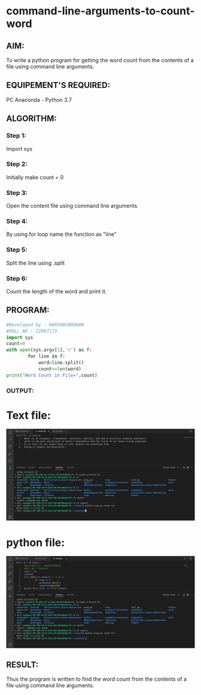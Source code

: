 # command-line-arguments-to-count-word
## AIM:
To write a python program for getting the word count from the contents of a file using command line arguments.
## EQUIPEMENT'S REQUIRED: 
PC
Anaconda - Python 3.7
## ALGORITHM: 
### Step 1:
Import sys


### Step 2: 
 

Initially make count = 0
### Step 3: 
Open the content file using command line arguments.
### Step 4:  
By using for loop name the function as "line"
### Step 5: 
Split the line using .split
### Step 6: 
Count the length of the word and print it.
## PROGRAM:
```python
#Developed by : HARSHAVARDHAN
#ROLL NO : 22007173
import sys
count=0
with open(sys.argv[1],'r') as f:
        for line in f:
            word=line.split()
            count+=len(word)
print("Word Count in File=",count)

```

### OUTPUT:
# Text file:
![output](/cmd%20output.png)
# python file:
![output](/cmd.png)





## RESULT:
Thus the program is written to find the word count from the contents of a file using command line arguments.
